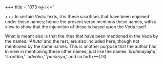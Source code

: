 +++
title = "073 अहुतञ् च"

+++
In certain Vedic texts, it is these sacrifices that have been enjoined
under these names; hence the present verse mentions these names, with a
view to show that the injunction of these is based upon the Veda itself.

What is meant also is that the rites that have been mentioned in the
Veda by the names. ‘*Ahuta*’ and the rest, are also included here,
though not mentioned by the same names. This is another purpose that the
author had in view in mentioning these other names; just like the names
‘*brahmayajña*,’ ‘*śrāddha*,’ ‘*udvāha*,’ ‘*parikriyā*,’ and so
forth.—(73)


